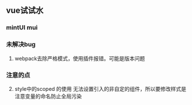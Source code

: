 ## vue试试水

### mintUI mui 

### 未解决bug
1. webpack去除严格模式，使用插件报错。可能是版本问题

### 注意的点
2. style中的scoped 的使用 无法设置引入的非自定的组件，所以要修改样式是注意变量的命名防止全局污染
